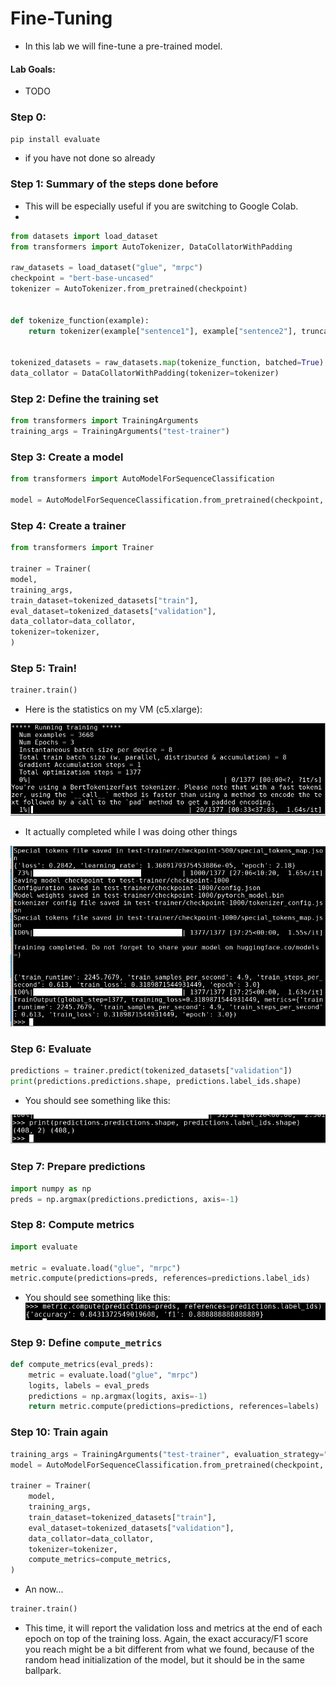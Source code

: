 # Fine-Tuning

* In this lab we will fine-tune a pre-trained model.

#### Lab Goals:

* TODO
### Step 0:

`pip install evaluate`

* if you have not done so already

### Step 1: Summary of the steps done before

* This will be especially useful if you are switching to Google Colab.
* 
```python
from datasets import load_dataset
from transformers import AutoTokenizer, DataCollatorWithPadding

raw_datasets = load_dataset("glue", "mrpc")
checkpoint = "bert-base-uncased"
tokenizer = AutoTokenizer.from_pretrained(checkpoint)


def tokenize_function(example):
    return tokenizer(example["sentence1"], example["sentence2"], truncation=True)


tokenized_datasets = raw_datasets.map(tokenize_function, batched=True)
data_collator = DataCollatorWithPadding(tokenizer=tokenizer)
```

### Step 2: Define the training set

```python
from transformers import TrainingArguments
training_args = TrainingArguments("test-trainer")
```

### Step 3: Create a model

```python
from transformers import AutoModelForSequenceClassification

model = AutoModelForSequenceClassification.from_pretrained(checkpoint, num_labels=2)
```

### Step 4: Create a trainer
    
```python   
from transformers import Trainer

trainer = Trainer(
model,
training_args,
train_dataset=tokenized_datasets["train"],
eval_dataset=tokenized_datasets["validation"],
data_collator=data_collator,
tokenizer=tokenizer,
)
```

### Step 5: Train!

```python
trainer.train()
```

* Here is the statistics on my VM (c5.xlarge):

![](../images/09-train.png)

* It actually completed while I was doing other things

![](../images/10-training.png)

### Step 6: Evaluate

```python
predictions = trainer.predict(tokenized_datasets["validation"])
print(predictions.predictions.shape, predictions.label_ids.shape)
```

* You should see something like this:

![](../images/11-eval.png)

### Step 7: Prepare predictions

```python
import numpy as np
preds = np.argmax(predictions.predictions, axis=-1)

```

### Step 8: Compute metrics

```python
import evaluate

metric = evaluate.load("glue", "mrpc")
metric.compute(predictions=preds, references=predictions.label_ids)
```

* You should see something like this:
![](../images/12-accuracy.png)

### Step 9: Define `compute_metrics`

```python
def compute_metrics(eval_preds):
    metric = evaluate.load("glue", "mrpc")
    logits, labels = eval_preds
    predictions = np.argmax(logits, axis=-1)
    return metric.compute(predictions=predictions, references=labels)
```

### Step 10: Train again

```python
training_args = TrainingArguments("test-trainer", evaluation_strategy="epoch")
model = AutoModelForSequenceClassification.from_pretrained(checkpoint, num_labels=2)

trainer = Trainer(
    model,
    training_args,
    train_dataset=tokenized_datasets["train"],
    eval_dataset=tokenized_datasets["validation"],
    data_collator=data_collator,
    tokenizer=tokenizer,
    compute_metrics=compute_metrics,
)
```

* An now...

```python
trainer.train()
```

* This time, it will report the validation loss and metrics at the end of each epoch on top of the training loss. Again, the exact accuracy/F1 score you reach might be a bit different from what we found, because of the random head initialization of the model, but it should be in the same ballpark.